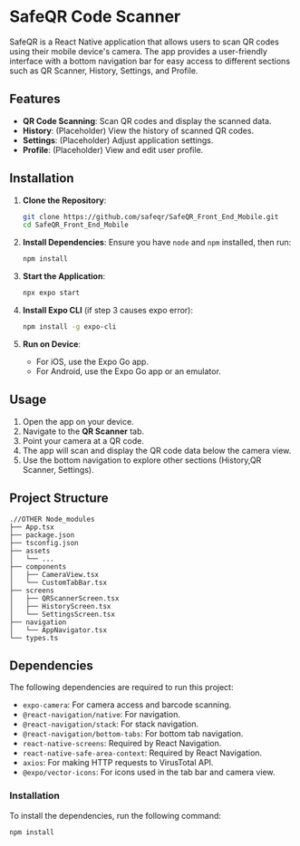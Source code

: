 # SafeQR Code Scanner

SafeQR is a React Native application that allows users to scan QR codes using their mobile device's camera. The app provides a user-friendly interface with a bottom navigation bar for easy access to different sections such as QR Scanner, History, Settings, and Profile.

## Features

- **QR Code Scanning**: Scan QR codes and display the scanned data.
- **History**: (Placeholder) View the history of scanned QR codes.
- **Settings**: (Placeholder) Adjust application settings.
- **Profile**: (Placeholder) View and edit user profile.


## Installation

1. **Clone the Repository**:
   ```sh
   git clone https://github.com/safeqr/SafeQR_Front_End_Mobile.git
   cd SafeQR_Front_End_Mobile
   ```

2. **Install Dependencies**:
   Ensure you have `node` and `npm` installed, then run:
   ```sh
   npm install
   ```


3. **Start the Application**:
   ```sh
   npx expo start
   ```

   
3. **Install Expo CLI** (if step 3 causes expo error):
   ```sh
   npm install -g expo-cli
   ```

5. **Run on Device**:
   - For iOS, use the Expo Go app.
   - For Android, use the Expo Go app or an emulator.

## Usage

1. Open the app on your device.
2. Navigate to the **QR Scanner** tab.
3. Point your camera at a QR code.
4. The app will scan and display the QR code data below the camera view.
5. Use the bottom navigation to explore other sections (History,QR Scanner, Settings).

## Project Structure


```
.//OTHER Node_modules
├── App.tsx
├── package.json
├── tsconfig.json
├── assets
│   └── ...
├── components
│   ├── CameraView.tsx
│   └── CustomTabBar.tsx
├── screens
│   ├── QRScannerScreen.tsx
│   ├── HistoryScreen.tsx
│   └── SettingsScreen.tsx
├── navigation
│   └── AppNavigator.tsx
└── types.ts

```

## Dependencies

The following dependencies are required to run this project:

- `expo-camera`: For camera access and barcode scanning.
- `@react-navigation/native`: For navigation.
- `@react-navigation/stack`: For stack navigation.
- `@react-navigation/bottom-tabs`: For bottom tab navigation.
- `react-native-screens`: Required by React Navigation.
- `react-native-safe-area-context`: Required by React Navigation.
- `axios`: For making HTTP requests to VirusTotal API.
- `@expo/vector-icons`: For icons used in the tab bar and camera view.

### Installation

To install the dependencies, run the following command:

```bash
npm install


